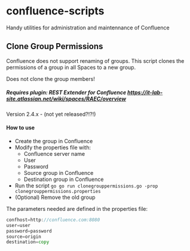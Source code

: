 # confluence-scripts
Handy utilities for administration and maintennance of Confluence

## Clone Group Permissions
Confluence does not support renaming of groups.
This script clones the permissions of a group in all Spaces to a new group.

Does not clone the group members!

##### Requires plugin: REST Extender for Confluence   https://it-lab-site.atlassian.net/wiki/spaces/RAEC/overview 
Version 2.4.x - (not yet released?!?!)

#### How to use
* Create the group in Confluence
* Modify the properties file with:
    * Confluence server name
    * User
    * Password
    * Source group in Confluence
    * Destination group in Confluence  
* Run the script
        ```go
        go run clonegrouppermissions.go -prop clonegrouppermissions.properties
        ```
* (Optional) Remove the old group 

The parameters needed are defined in the properties file:  
```go
confhost=http://confluence.com:8080
user=user
password=password
source=origin
destination=copy
```
